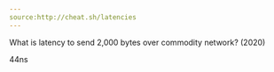 ```yaml
---
source:http://cheat.sh/latencies
---
```

What is latency to send 2,000 bytes over commodity network? (2020)
<!--question-->
44ns
